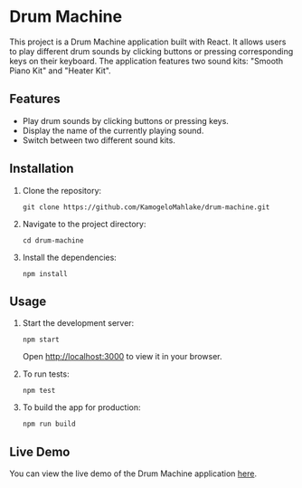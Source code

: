 
# Drum Machine

This project is a Drum Machine application built with React. It allows users to play different drum sounds by clicking buttons or pressing corresponding keys on their keyboard. The application features two sound kits: "Smooth Piano Kit" and "Heater Kit".

## Features

- Play drum sounds by clicking buttons or pressing keys.
- Display the name of the currently playing sound.
- Switch between two different sound kits.

## Installation

1. Clone the repository:
   ```
   git clone https://github.com/KamogeloMahlake/drum-machine.git
   ```
2. Navigate to the project directory:
   ```
   cd drum-machine
   ```
3. Install the dependencies:
   ```
   npm install
   ```

## Usage

1. Start the development server:
   ```
   npm start
   ```
   Open [http://localhost:3000](http://localhost:3000) to view it in your browser.

2. To run tests:
   ```
   npm test
   ```

3. To build the app for production:
   ```
   npm run build
   ```

## Live Demo

You can view the live demo of the Drum Machine application [here](https://kamogelomahlake.github.io/drum-machine/).
